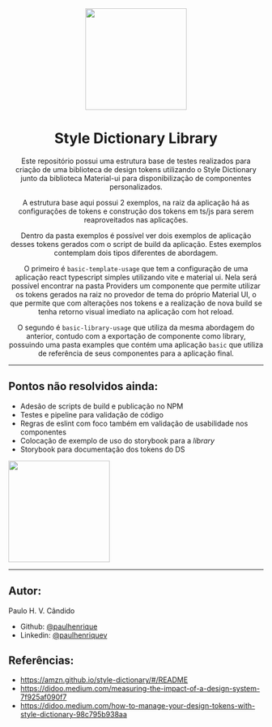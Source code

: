 <div align="center">
<img width="200px" src="https://media0.giphy.com/media/v1.Y2lkPTc5MGI3NjExYTVjYzA5YWEzNWUwMzQ5NWI5NzEwNTc4MTQ0NzhkNTE1MTg1ODBmMCZjdD1z/CEHtFH3rJ6xdhBUKIT/giphy.gif" >


# Style Dictionary Library 
Este repositório possui uma estrutura base de testes realizados para criação de uma biblioteca de design tokens utilizando o Style Dictionary junto da biblioteca Material-ui para disponibilização de componentes personalizados.

A estrutura base aqui possui 2 exemplos, na raiz da aplicação há as configurações de tokens e construção dos tokens em ts/js para serem reaproveitados nas aplicações. 

Dentro da pasta exemplos é possível ver dois exemplos de aplicação desses tokens gerados com o script de build da aplicação. Estes exemplos contemplam dois tipos diferentes de abordagem. 

O primeiro é `basic-template-usage` que tem a configuração de uma aplicação react typescript simples utilizando vite e material ui. Nela será possível encontrar na pasta Providers um componente que permite utilizar os tokens gerados na raiz no provedor de tema do próprio Material UI, o que permite que com alterações nos tokens e a realização de nova build se tenha retorno visual imediato na aplicação com hot reload.

O segundo é `basic-library-usage` que utiliza da mesma abordagem do anterior, contudo com a exportação de componente como library, possuindo uma pasta examples que contém uma aplicação `basic` que utiliza de referência de seus componentes para a aplicação final.

</div>

----- 
## Pontos não resolvidos ainda:
* Adesão de scripts de build e publicação no NPM
* Testes e pipeline para validação de código 
* Regras de eslint com foco também em validação de usabilidade nos componentes
* Colocação de exemplo de uso do storybook para a *library*
* Storybook para documentação dos tokens do DS



<img width="200px" src="https://media1.giphy.com/media/v1.Y2lkPTc5MGI3NjExMjZkM2M5NGQ1Mjk4ZDEyNWExYzhkMDU3MTIwMWEwMGE4OTNhNWU3NyZjdD1n/W9wHF6yVazlrW/giphy.gif" />


___

## Autor:

Paulo H. V. Cândido

* Github: [@paulhenrique](https://github.com/paulhenrique)
* Linkedin: [@paulhenriquev](https://www.linkedin.com/in/paulhenriquev/)



## Referências: 

* https://amzn.github.io/style-dictionary/#/README
* https://didoo.medium.com/measuring-the-impact-of-a-design-system-7f925af090f7
* https://didoo.medium.com/how-to-manage-your-design-tokens-with-style-dictionary-98c795b938aa

